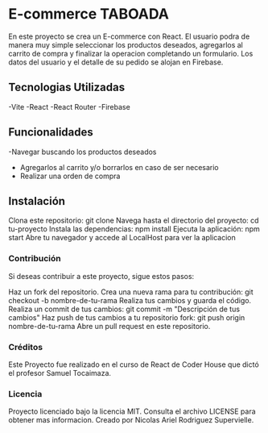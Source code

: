 # E-commerce TABOADA

En este proyecto se crea un E-commerce con React. El usuario podra de manera muy simple seleccionar los productos deseados, agregarlos al carrito de compra y finalizar la operacion completando un formulario. Los datos del usuario y el detalle de su pedido se alojan en Firebase.

## Tecnologias Utilizadas
-Vite
-React
-React Router
-Firebase

## Funcionalidades
-Navegar buscando los productos deseados
- Agregarlos al carrito y/o borrarlos en caso de ser necesario
- Realizar una orden de compra 

## Instalación

Clona este repositorio: git clone 
Navega hasta el directorio del proyecto: cd tu-proyecto
Instala las dependencias: npm install
Ejecuta la aplicación: npm start
Abre tu navegador y accede al LocalHost para ver la aplicacion

### Contribución
Si deseas contribuir a este proyecto, sigue estos pasos:

Haz un fork del repositorio.
Crea una nueva rama para tu contribución: git checkout -b nombre-de-tu-rama
Realiza tus cambios y guarda el código.
Realiza un commit de tus cambios: git commit -m "Descripción de tus cambios"
Haz push de tus cambios a tu repositorio fork: git push origin nombre-de-tu-rama
Abre un pull request en este repositorio.

### Créditos
Este Proyecto fue realizado en el curso de React de Coder House que dictó el profesor Samuel Tocaimaza.

### Licencia
Proyecto licenciado bajo la licencia MIT. Consulta el archivo LICENSE para obtener mas informacion.
Creado por Nicolas Ariel Rodriguez Supervielle.